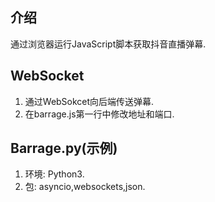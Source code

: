 ## 介绍
通过浏览器运行JavaScript脚本获取抖音直播弹幕.
## WebSocket
1. 通过WebSokcet向后端传送弹幕.
2. 在barrage.js第一行中修改地址和端口.
## Barrage.py(示例)
1. 环境: Python3.
2. 包: asyncio,websockets,json.
